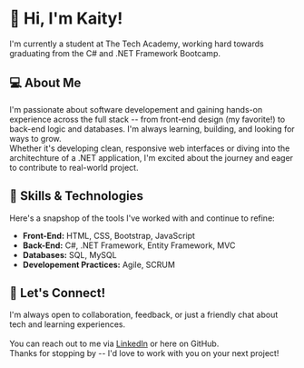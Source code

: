 # 👋 Hi, I'm Kaity! 

I'm currently a student at The Tech Academy, working hard towards graduating from the C# and .NET Framework Bootcamp.

## 💻 About Me

I'm passionate about software developement and gaining hands-on experience across the full stack -- 
from front-end design (my favorite!) to back-end logic and databases. I'm always learning, building, and looking
for ways to grow. <br>
Whether it's developing clean, responsive web interfaces or diving into the architechture of a .NET application,
I'm excited about the journey and eager to contribute to real-world project. 

## 🔧 Skills & Technologies
Here's a snapshop of the tools I've worked with and continue to refine:
- **Front-End:** HTML, CSS, Bootstrap, JavaScript
- **Back-End:** C#, .NET Framework, Entity Framework, MVC
- **Databases:** SQL, MySQL
- **Developement Practices:** Agile, SCRUM


## 🔗 Let's Connect!
I'm always open to collaboration, feedback, or just a friendly chat about tech and learning experiences.<br>   
You can reach out to me via [LinkedIn](www.linkedin.com/in/kaitybadgley) or here on GitHub.<br>
Thanks for stopping by -- I'd love to work with you on your next project!

